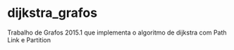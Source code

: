 # dijkstra_grafos
Trabalho de Grafos 2015.1 que implementa o algoritmo de dijkstra com Path Link e Partition
